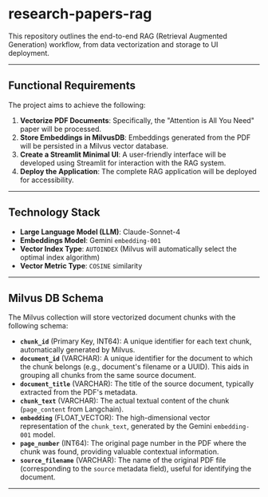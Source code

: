 # research-papers-rag

This repository outlines the end-to-end RAG (Retrieval Augmented Generation) workflow, from data vectorization and storage to UI deployment.

---

## Functional Requirements

The project aims to achieve the following:

1.  **Vectorize PDF Documents**: Specifically, the "Attention is All You Need" paper will be processed.
2.  **Store Embeddings in MilvusDB**: Embeddings generated from the PDF will be persisted in a Milvus vector database.
3.  **Create a Streamlit Minimal UI**: A user-friendly interface will be developed using Streamlit for interaction with the RAG system.
4.  **Deploy the Application**: The complete RAG application will be deployed for accessibility.

---

## Technology Stack

- **Large Language Model (LLM)**: Claude-Sonnet-4
- **Embeddings Model**: Gemini `embedding-001`
- **Vector Index Type**: `AUTOINDEX` (Milvus will automatically select the optimal index algorithm)
- **Vector Metric Type**: `COSINE` similarity

---

## Milvus DB Schema

The Milvus collection will store vectorized document chunks with the following schema:

- **`chunk_id`** (Primary Key, INT64): A unique identifier for each text chunk, automatically generated by Milvus.
- **`document_id`** (VARCHAR): A unique identifier for the document to which the chunk belongs (e.g., document's filename or a UUID). This aids in grouping all chunks from the same source document.
- **`document_title`** (VARCHAR): The title of the source document, typically extracted from the PDF's metadata.
- **`chunk_text`** (VARCHAR): The actual textual content of the chunk (`page_content` from Langchain).
- **`embedding`** (FLOAT_VECTOR): The high-dimensional vector representation of the `chunk_text`, generated by the Gemini `embedding-001` model.
- **`page_number`** (INT64): The original page number in the PDF where the chunk was found, providing valuable contextual information.
- **`source_filename`** (VARCHAR): The name of the original PDF file (corresponding to the `source` metadata field), useful for identifying the document.

---
